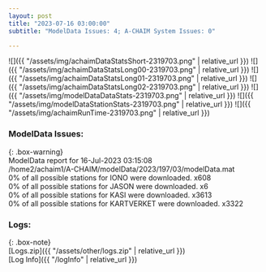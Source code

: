 ```yaml
---
layout: post
title: "2023-07-16 03:00:00"
subtitle: "ModelData Issues: 4; A-CHAIM System Issues: 0"

---
```


![]({{ "/assets/img/achaimDataStatsShort-2319703.png" | relative_url }})
![]({{ "/assets/img/achaimDataStatsLong00-2319703.png" | relative_url }})
![]({{ "/assets/img/achaimDataStatsLong01-2319703.png" | relative_url }})
![]({{ "/assets/img/achaimDataStatsLong02-2319703.png" | relative_url }})
![]({{ "/assets/img/modelDataDataStats-2319703.png" | relative_url }})
![]({{ "/assets/img/modelDataStationStats-2319703.png" | relative_url }})
![]({{ "/assets/img/achaimRunTime-2319703.png" | relative_url }})


### ModelData Issues:  
  
{: .box-warning}  
 ModelData report for 16-Jul-2023 03:15:08   
 /home2/achaim1/A-CHAIM/modelData/2023/197/03/modelData.mat   
 0% of all possible stations for IONO were downloaded. x608   
 0% of all possible stations for JASON were downloaded. x6   
 0% of all possible stations for KASI were downloaded. x3613   
 0% of all possible stations for KARTVERKET were downloaded. x3322   
  


### Logs:  
  
{: .box-note}  
[Logs.zip]({{ "/assets/other/logs.zip" | relative_url }})  
[Log Info]({{ "/logInfo" | relative_url }})  
